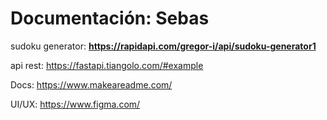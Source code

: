 # Documentación: Sebas
sudoku generator: **https://rapidapi.com/gregor-i/api/sudoku-generator1**

api rest: https://fastapi.tiangolo.com/#example

Docs: https://www.makeareadme.com/

UI/UX: https://www.figma.com/
